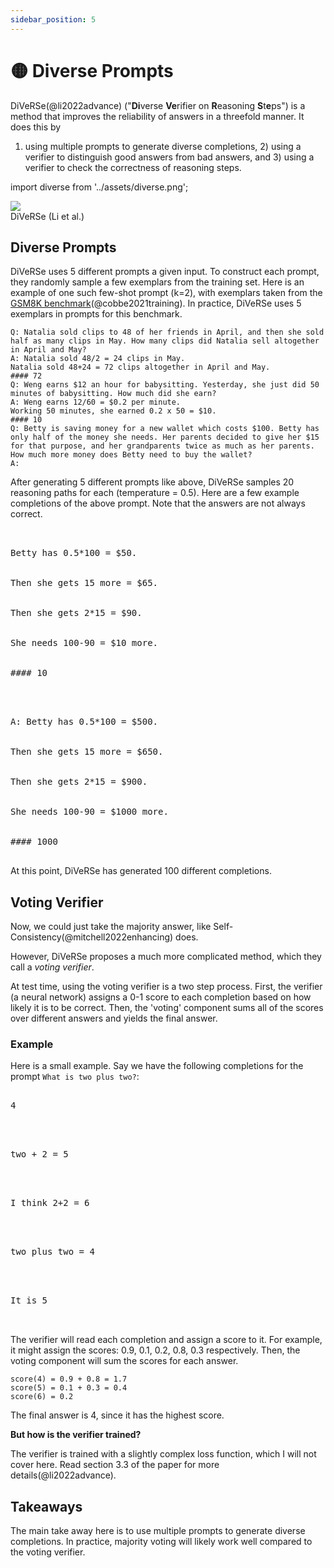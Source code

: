 ```yaml
---
sidebar_position: 5
---
```


# 🟡 Diverse Prompts

DiVeRSe(@li2022advance) ("**Di**verse **Ve**rifier on **R**easoning **S**t**e**ps") is
a method that improves the reliability of answers in a threefold manner. It does this by
1) using multiple prompts to generate diverse completions, 2) using a verifier to distinguish good answers from bad answers, and 3) using a verifier to check the correctness of reasoning steps.


import diverse from '../assets/diverse.png';

<div style={{textAlign: 'center'}}>
  <img src={diverse} style={{width: "750px"}} />
</div>

<div style={{textAlign: 'center'}}>
DiVeRSe (Li et al.)
</div>


## Diverse Prompts

DiVeRSe uses 5 different prompts a given input. To construct each prompt, they randomly
sample a few exemplars from the training set. Here is an example of one such few-shot
prompt (k=2), with exemplars taken from the [GSM8K benchmark](https://raw.githubusercontent.com/openai/grade-school-math/master/grade_school_math/data/train.jsonl)(@cobbe2021training). In practice, DiVeRSe uses
5 exemplars in prompts for this benchmark.


```
Q: Natalia sold clips to 48 of her friends in April, and then she sold half as many clips in May. How many clips did Natalia sell altogether in April and May?
A: Natalia sold 48/2 = 24 clips in May.
Natalia sold 48+24 = 72 clips altogether in April and May.
#### 72
Q: Weng earns $12 an hour for babysitting. Yesterday, she just did 50 minutes of babysitting. How much did she earn?
A: Weng earns 12/60 = $0.2 per minute.
Working 50 minutes, she earned 0.2 x 50 = $10.
#### 10
Q: Betty is saving money for a new wallet which costs $100. Betty has only half of the money she needs. Her parents decided to give her $15 for that purpose, and her grandparents twice as much as her parents. How much more money does Betty need to buy the wallet?
A:
```

After generating 5 different prompts like above, DiVeRSe samples 20 reasoning paths 
for each (temperature = 0.5). Here are a few example completions of the above prompt.
Note that the answers are not always correct.


<pre>

<div className="bluegreen-highlight">
<div>Betty has 0.5*100 = $50.</div>

<div>Then she gets 15 more = $65.</div>

<div>Then she gets 2*15 = $90.</div>

<div>She needs 100-90 = $10 more.</div>

#### 10
</div>
</pre>

<pre>

<div className="bluegreen-highlight">
<div>A: Betty has 0.5*100 = $500.</div>

<div>Then she gets 15 more = $650.</div>

<div>Then she gets 2*15 = $900.</div>

<div>She needs 100-90 = $1000 more.</div>

#### 1000
</div>
</pre>

At this point, DiVeRSe has generated 100 different completions.

## Voting Verifier

Now, we could just take the majority answer, like Self-Consistency(@mitchell2022enhancing) does.

However, DiVeRSe proposes a much more complicated method, which they call a _voting verifier_.

At test time, using the voting verifier is a two step process. First, the verifier (a neural network)
assigns a 0-1 score to each completion based on how likely it is to be correct. Then, the 'voting'
component sums all of the scores over different answers and yields the final answer.

### Example

Here is a small example. Say we have the following completions for the prompt `What is two plus two?`:

<pre>
<div className="bluegreen-highlight">
<div>4</div>
</div>
</pre>

<pre>
<div className="bluegreen-highlight">
<div>two + 2 = 5</div>
</div>
</pre>

<pre>
<div className="bluegreen-highlight">
<div>I think 2+2 = 6</div>
</div>
</pre>

<pre>
<div className="bluegreen-highlight">
<div>two plus two = 4</div>
</div>
</pre>

<pre>
<div className="bluegreen-highlight">
<div>It is 5</div>
</div>
</pre>

The verifier will read each completion and assign a score to it. For example, it might assign
the scores: 0.9, 0.1, 0.2, 0.8, 0.3 respectively. Then, the voting component will sum the scores for each
answer.

```
score(4) = 0.9 + 0.8 = 1.7
score(5) = 0.1 + 0.3 = 0.4
score(6) = 0.2
```

The final answer is 4, since it has the highest score.

**But how is the verifier trained?**

The verifier is trained with a slightly complex loss function, which 
I will not cover here. Read section 3.3 of the paper for more details(@li2022advance).

## Takeaways

The main take away here is to use multiple prompts to generate diverse completions. 
In practice, majority voting will likely work well compared to the voting verifier.